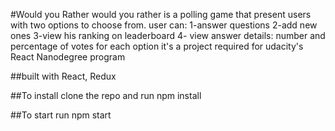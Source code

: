#Would you Rather
would you rather is a polling game that present users with two options to choose from.
user can:
1-answer questions
2-add new ones
3-view his  ranking on leaderboard
4- view answer details: number and percentage of votes for each option
it's a project required for udacity's React Nanodegree program

##built with 
React, Redux

##To install
clone the repo and run npm install

##To start
run npm start
